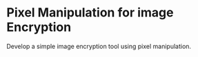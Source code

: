 # Pixel Manipulation for image Encryption
Develop a simple image encryption tool using pixel manipulation.
